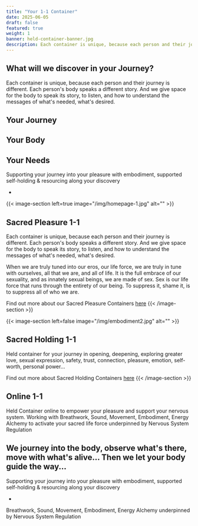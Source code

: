 ```yaml
---
title: "Your 1-1 Container"
date: 2025-06-05
draft: false
featured: true
weight: 1
banner: held-container-banner.jpg
description: Each container is unique, because each person and their journey is different. Each person's body speaks a different story. And we give space for the body to speak its story, to listen, and how to understand the messages of what's needed, what's desired. 
---
```


## What will we discover in your Journey?

Each container is unique, because each person and their journey is different. Each person's body speaks a different story. And we give space for the body to speak its story, to listen, and how to understand the messages of what's needed, what's desired. 

## Your Journey
## Your Body
## Your Needs

Supporting your journey into your pleasure with embodiment, supported self-holding & resourcing along your discovery

-



{{< image-section left=true image="/img/homepage-1.jpg" alt="" >}}
## Sacred Pleasure 1-1

Each container is unique, because each person and their journey is different. Each person's body speaks a different story. And we give space for the body to speak its story, to listen, and how to understand the messages of what's needed, what's desired. 


When we are truly tuned into our eros, our life force, we are truly in tune with ourselves, all that we are, and all of life. It is the full embrace of our sexuality, and as innately sexual beings, we are made of sex. Sex is our life force that runs through the entirety of our being. To suppress it, shame it, is to suppress all of who we are.

Find out more about our Sacred Pleasure Containers [here](https://somarosa.co.uk/offerings/sacred-holding/ "")
{{< /image-section >}}

{{< image-section left=false image="/img/embodiment2.jpg" alt="" >}}
## Sacred Holding 1-1
Held container for your journey in opening, deepening, exploring greater love, sexual expression, safety, trust, connection, pleasure, emotion, self-worth, personal power...

Find out more about Sacred Holding Containers [here](https://somarosa.co.uk/offerings/sacred-holding/ "")
{{< /image-section >}}


## Online 1-1

Held Container online to empower your pleasure and support your nervous system. Working with Breathwork, Sound, Movement, Embodiment, Energy Alchemy to activate your sacred life force underpinned by Nervous System Regulation


## We journey into the body, observe what's there, move with what's alive... Then we let your body guide the way...

Supporting your journey into your pleasure with embodiment, supported self-holding & resourcing along your discovery

-

Breathwork, Sound, Movement, Embodiment, Energy Alchemy underpinned by Nervous System Regulation